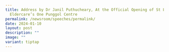 ```yaml
---
title: Address by Dr Janil Puthucheary, At the Official Opening of St Luke’s
  Eldercare’s One Punggol Centre
permalink: /newsroom/speeches/permalink/
date: 2024-01-10
layout: post
description: ""
image: ""
variant: tiptap
---
```


